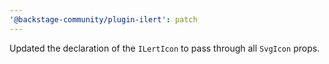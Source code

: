 ```yaml
---
'@backstage-community/plugin-ilert': patch
---
```


Updated the declaration of the `ILertIcon` to pass through all `SvgIcon` props.
